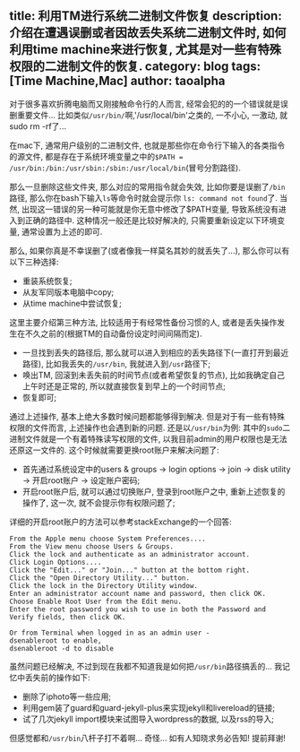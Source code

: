 title: 利用TM进行系统二进制文件恢复
description: 介绍在遭遇误删或者因故丢失系统二进制文件时, 如何利用time machine来进行恢复, 尤其是对一些有特殊权限的二进制文件的恢复.
category: blog
tags: [Time Machine,Mac]
author: taoalpha
---

对于很多喜欢折腾电脑而又刚接触命令行的人而言, 经常会犯的的一个错误就是误删重要文件... 比如类似`/usr/bin/`啊,'/usr/local/bin'之类的, 一不小心, 一激动, 就sudo rm -rf了... 

在mac下, 通常用户级别的二进制文件, 也就是那些你在命令行下输入的各类指令的源文件, 都是存在于系统环境变量之中的`$PATH = /usr/bin:/bin:/usr/sbin:/sbin:/usr/local/bin`(冒号分割路径).

那么一旦删除这些文件夹, 那么对应的常用指令就会失效, 比如你要是误删了`/bin`路径, 那么你在bash下输入`ls`等命令时就会提示你 `ls: command not found`了. 当然, 出现这一错误的另一种可能就是你无意中修改了$PATH变量, 导致系统没有进入到正确的路径中. 这种情况一般还是比较好解决的, 只需要重新设定以下环境变量, 通常设置为上述的即可.

那么, 如果你真是不幸误删了(或者像我一样莫名其妙的就丢失了...), 那么你可以有以下三种选择:

- 重装系统恢复;
- 从友军同版本电脑中copy;
- 从time machine中尝试恢复;

这里主要介绍第三种方法, 比较适用于有经常性备份习惯的人, 或者是丢失操作发生在不久之前的(根据TM的自动备份设定时间间隔而定).

- 一旦找到丢失的路径后, 那么就可以进入到相应的丢失路径下(一直打开到最近路径), 比如我丢失的`/usr/bin`, 我就进入到`/usr`路径下;
- 唤出TM, 回滚到未丢失前的时间节点(或者希望恢复的节点), 比如我确定自己上午时还是正常的, 所以就直接恢复到早上的一个时间节点;
- 恢复即可;

通过上述操作, 基本上绝大多数时候问题都能够得到解决. 但是对于有一些有特殊权限的文件而言, 上述操作也会遇到新的问题. 还是以`/usr/bin`为例: 其中的`sudo`二进制文件就是一个有着特殊读写权限的文件, 以我目前admin的用户权限也是无法还原这一文件的. 这个时候就需要更换root账户来解决问题了:

- 首先通过系统设定中的users & groups -> login options -> join -> disk utility -> 开启root账户 -> 设定账户密码;
- 开启root账户后, 就可以通过切换账户, 登录到root账户之中, 重新上述恢复的操作了, 这一次, 就不会提示你有权限问题了;

详细的开启root账户的方法可以参考stackExchange的一个回答:

    From the Apple menu choose System Preferences....
    From the View menu choose Users & Groups.
    Click the lock and authenticate as an administrator account.
    Click Login Options....
    Click the "Edit..." or "Join..." button at the bottom right.
    Click the "Open Directory Utility..." button.
    Click the lock in the Directory Utility window.
    Enter an administrator account name and password, then click OK.
    Choose Enable Root User from the Edit menu.
    Enter the root password you wish to use in both the Password and Verify fields, then click OK.
    
    Or from Terminal when logged in as an admin user -
    dsenableroot to enable,
    dsenableroot -d to disable

虽然问题已经解决, 不过到现在我都不知道我是如何把`/usr/bin`路径搞丢的... 我记忆中丢失前的操作如下:

- 删除了iphoto等一些应用;
- 利用gem装了guard和guard-jekyll-plus来实现jekyll和livereload的链接;
- 试了几次jekyll import模块来试图导入wordpress的数据, 以及rss的导入;

但感觉都和`/usr/bin`八杆子打不着啊... 奇怪... 如有人知晓求务必告知! 提前拜谢!

[TaoAlpha]:    http://zzgary.info "TaoAlpha"
